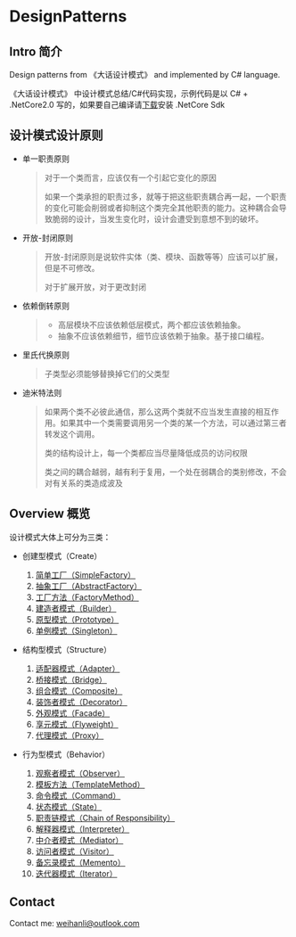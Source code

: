 # DesignPatterns

## Intro 简介

Design patterns from 《大话设计模式》 and implemented by C# language.

《大话设计模式》 中设计模式总结/C#代码实现，示例代码是以 C# + .NetCore2.0 写的，如果要自己编译请[下载](https://www.microsoft.com/net/download)安装 .NetCore Sdk

## 设计模式设计原则

- 单一职责原则

    > 对于一个类而言，应该仅有一个引起它变化的原因
    >
    > 如果一个类承担的职责过多，就等于把这些职责耦合再一起，一个职责的变化可能会削弱或者抑制这个类完全其他职责的能力。这种耦合会导致脆弱的设计，当发生变化时，设计会遭受到意想不到的破坏。

- 开放-封闭原则

    > 开放-封闭原则是说软件实体（类、模块、函数等等）应该可以扩展，但是不可修改。
    >
    > 对于扩展开放，对于更改封闭

- 依赖倒转原则

    > - 高层模块不应该依赖低层模式，两个都应该依赖抽象。
    > - 抽象不应该依赖细节，细节应该依赖于抽象。基于接口编程。

- 里氏代换原则

    > 子类型必须能够替换掉它们的父类型

- 迪米特法则

    > 如果两个类不必彼此通信，那么这两个类就不应当发生直接的相互作用。如果其中一个类需要调用另一个类的某一个方法，可以通过第三者转发这个调用。
    >
    > 类的结构设计上，每一个类都应当尽量降低成员的访问权限
    >
    > 类之间的耦合越弱，越有利于复用，一个处在弱耦合的类别修改，不会对有关系的类造成波及

## Overview 概览

设计模式大体上可分为三类：

- 创建型模式（Create）
    1. [简单工厂（SimpleFactory）](./CreatePattern/SimpleFactoryPattern)
    1. [抽象工厂（AbstractFactory）](./CreatePattern/AbstractFactoryPattern)
    1. [工厂方法（FactoryMethod）](./CreatePattern/FactoryMethodPattern)
    1. [建造者模式（Builder）](./CreatePattern/BuilderPattern)
    1. [原型模式（Prototype）](./CreatePattern/PrototypePattern)
    1. [单例模式（Singleton）](./CreatePattern/SingletonPattern)

- 结构型模式（Structure）
    1. [适配器模式（Adapter）](./StructurePattern/AdapterPattern)
    1. [桥接模式（Bridge）](./StructurePattern/BridgePattern)
    1. [组合模式（Composite）](./StructurePattern/CompositePattern)
    1. [装饰者模式（Decorator）](./StructurePattern/DecoratorPattern)
    1. [外观模式（Facade）](./StructurePattern/FacadePattern)
    1. [享元模式（Flyweight）](./StructurePattern/FlyweightPattern)
    1. [代理模式（Proxy）](./StructurePattern/ProxyPattern)

- 行为型模式（Behavior）
    1. [观察者模式（Observer）](./BehaviorPattern/ObserverPattern)
    1. [模板方法（TemplateMethod）](./BehaviorPattern/TemplateMethodPattern)
    1. [命令模式（Command）](./BehaviorPattern/CommandPattern)
    1. [状态模式（State）](./BehaviorPattern/StatePattern)
    1. [职责链模式（Chain of Responsibility）](./BehaviorPattern/ChainOfResponsibilityPattern)
    1. [解释器模式（Interpreter）](./BehaviorPattern/InterpreterPattern)
    1. [中介者模式（Mediator）](./BehaviorPattern/MediatorPattern)
    1. [访问者模式（Visitor）](./BehaviorPattern/VisitorPattern)
    1. [备忘录模式（Memento）](./BehaviorPattern/MementoPattern)
    1. [迭代器模式（Iterator）](./BehaviorPattern/IteratorPattern)

## Contact

Contact me: <weihanli@outlook.com>
